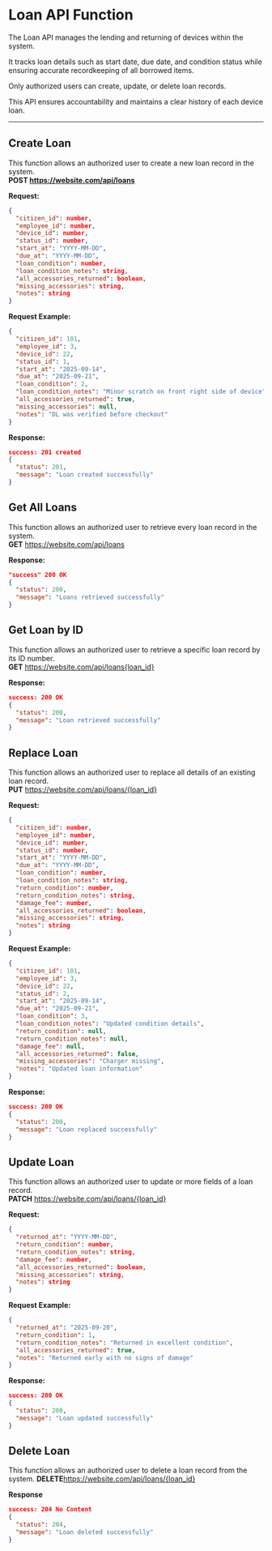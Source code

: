 # Loan API Function

The Loan API manages the lending and returning of devices within the system.  

It tracks loan details such as start date, due date, and condition status while ensuring accurate recordkeeping of all borrowed items.  

Only authorized users can create, update, or delete loan records.  

This API ensures accountability and maintains a clear history of each device loan.

---

## Create Loan
This function allows an authorized user to create a new loan record in the system.  
**POST https://website.com/api/loans**

**Request:**
```json
{
  "citizen_id": number,
  "employee_id": number,
  "device_id": number,
  "status_id": number,
  "start_at": "YYYY-MM-DD",
  "due_at": "YYYY-MM-DD",
  "loan_condition": number,
  "loan_condition_notes": string,
  "all_accessories_returned": boolean,
  "missing_accessories": string,
  "notes": string
}
```
**Request Example:**
```json
{
  "citizen_id": 101,
  "employee_id": 3,
  "device_id": 22,
  "status_id": 1,
  "start_at": "2025-09-14",
  "due_at": "2025-09-21",
  "loan_condition": 2,
  "loan_condition_notes": "Minor scratch on front right side of device",
  "all_accessories_returned": true,
  "missing_accessories": null,
  "notes": "DL was verified before checkout"
}
```
**Response:**
```json
success: 201 created
{
  "status": 201,
  "message": "Loan created successfully"
}
```
## Get All Loans
This function allows an authorized user to retrieve every loan record in the system.    
**GET** https://website.com/api/loans

**Response:** 
```json
"success" 200 OK
{
  "status": 200,
  "message": "Loans retrieved successfully"
}
```

## Get Loan by ID
This function allows an authorized user to retrieve a specific loan record by its ID number.  
**GET** https://website.com/api/loans{loan_id}

**Response:**
```json
success: 200 OK
{
  "status": 200,
  "message": "Loan retrieved successfully"
}
```
## Replace Loan
This function allows an authorized user to replace all details of an existing loan record.  
**PUT** https://website.com/api/loans/{loan_id}

**Request:**
```json
{
  "citizen_id": number,
  "employee_id": number,
  "device_id": number,
  "status_id": number,
  "start_at": "YYYY-MM-DD",
  "due_at": "YYYY-MM-DD",
  "loan_condition": number,
  "loan_condition_notes": string,
  "return_condition": number,
  "return_condition_notes": string,
  "damage_fee": number,
  "all_accessories_returned": boolean,
  "missing_accessories": string,
  "notes": string
}
```

**Request Example:**
```json
{
  "citizen_id": 101,
  "employee_id": 3,
  "device_id": 22,
  "status_id": 2,
  "start_at": "2025-09-14",
  "due_at": "2025-09-21",
  "loan_condition": 3,
  "loan_condition_notes": "Updated condition details",
  "return_condition": null,
  "return_condition_notes": null,
  "damage_fee": null,
  "all_accessories_returned": false,
  "missing_accessories": "Charger missing",
  "notes": "Updated loan information"
}
```
**Response:**
```json
success: 200 OK
{
  "status": 200,
  "message": "Loan replaced successfully"
}
```
## Update Loan
This function allows an authorized user to update or more fields of a loan record.  
**PATCH** https://website.com/api/loans/{loan_id}

**Request:**
```json
{
  "returned_at": "YYYY-MM-DD",
  "return_condition": number,
  "return_condition_notes": string,
  "damage_fee": number,
  "all_accessories_returned": boolean,
  "missing_accessories": string,
  "notes": string
}
```
**Request Example:**
```json
{
  "returned_at": "2025-09-20",
  "return_condition": 1,
  "return_condition_notes": "Returned in excellent condition",
  "all_accessories_returned": true,
  "notes": "Returned early with no signs of damage"
}
```
**Response:**
```json
success: 200 OK
{
  "status": 200,
  "message": "Loan updated successfully"
}
```

## Delete Loan
This function allows an authorized user to delete a loan record from the system.
**DELETE**https://website.com/api/loans/{loan_id}

**Response**
```json
success: 204 No Content
{
  "status": 204,
  "message": "Loan deleted successfully"
}
```

